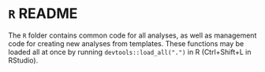# `R` README

The `R` folder contains common code for all analyses, as well as management
code for creating new analyses from templates.  These functions may be loaded
all at once by running `devtools::load_all(".")` in R (Ctrl+Shift+L in RStudio).
